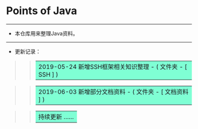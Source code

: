 # Points of Java
***
* 本仓库用来整理Java资料。
***
* 更新记录：
>> <table><tr><td bgcolor=#7FFFD4>  2019-05-24 新增SSH框架相关知识整理 - ( 文件夹 - [ SSH ] )  </td></tr></table>

>> <table><tr><td bgcolor=#7FFFD4>  2019-06-03 新增部分文档资料 - ( 文件夹 - [ 文档资料 ] )  </td></tr></table>

>> <table><tr><td bgcolor=#7FFFD4>  持续更新 ……  </td></tr></table>


